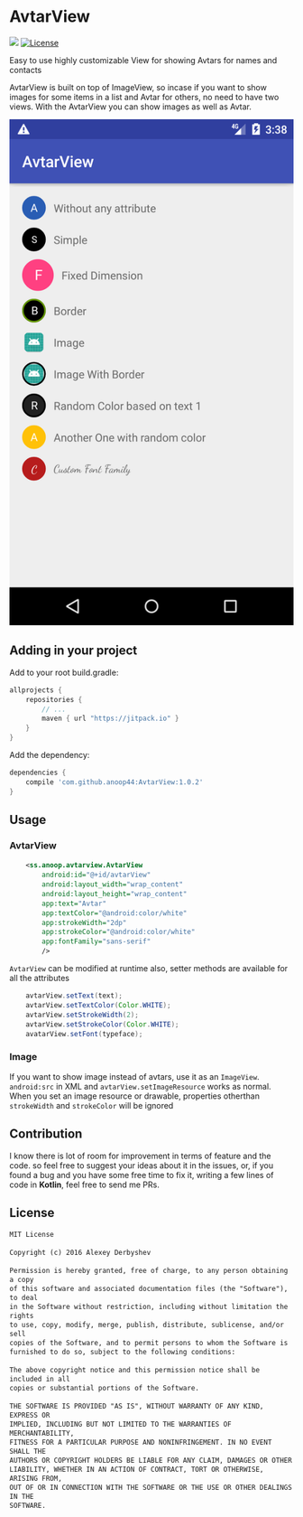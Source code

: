 # AvtarView

[![](https://jitpack.io/v/anoop44/AvtarView.svg)](https://jitpack.io/#anoop44/AvtarView) [![License](http://img.shields.io/badge/license-MIT-green.svg?style=flat)]()

Easy to use highly customizable View for showing Avtars for names and contacts

AvtarView is built on top of ImageView, so incase if you want to show images for some items in a list and Avtar for others, no need to have two views. With the AvtarView you can show images as well as Avtar.

![](https://github.com/anoop44/AvtarView/blob/master/screenshots/screenshot1.png?raw=true)

## Adding in your project
Add to your root build.gradle:
```Groovy
allprojects {
	repositories {
	    // ...
	    maven { url "https://jitpack.io" }
	}
}
```

Add the dependency:
```Groovy
dependencies {
    compile 'com.github.anoop44:AvtarView:1.0.2'
}
```

## Usage

### AvtarView
```xml
	<ss.anoop.avtarview.AvtarView
		android:id="@+id/avtarView"
		android:layout_width="wrap_content"
		android:layout_height="wrap_content"
		app:text="Avtar"
		app:textColor="@android:color/white"
		app:strokeWidth="2dp"
		app:strokeColor="@android:color/white"
		app:fontFamily="sans-serif"
		/>
```

`AvtarView` can be modified at runtime also, setter methods are available for all the attributes
```java
    avtarView.setText(text);
    avtarView.setTextColor(Color.WHITE);
    avtarView.setStrokeWidth(2);
    avtarView.setStrokeColor(Color.WHITE);
    avatarView.setFont(typeface);
```

### Image

If you want to show image instead of avtars, use it as an `ImageView`. `android:src` in XML and `avtarView.setImageResource` works as normal. When you set an image resource or drawable, properties otherthan `strokeWidth` and `strokeColor` will be ignored


## Contribution

I know there is lot of room for improvement in terms of feature and the code. so feel free to suggest your ideas about it in the issues,
or, if you found a bug and you have some free time to fix it, writing a few lines of code in __Kotlin__,
feel free to send me PRs.

## License

    MIT License

    Copyright (c) 2016 Alexey Derbyshev

    Permission is hereby granted, free of charge, to any person obtaining a copy
    of this software and associated documentation files (the "Software"), to deal
    in the Software without restriction, including without limitation the rights
    to use, copy, modify, merge, publish, distribute, sublicense, and/or sell
    copies of the Software, and to permit persons to whom the Software is
    furnished to do so, subject to the following conditions:

    The above copyright notice and this permission notice shall be included in all
    copies or substantial portions of the Software.

    THE SOFTWARE IS PROVIDED "AS IS", WITHOUT WARRANTY OF ANY KIND, EXPRESS OR
    IMPLIED, INCLUDING BUT NOT LIMITED TO THE WARRANTIES OF MERCHANTABILITY,
    FITNESS FOR A PARTICULAR PURPOSE AND NONINFRINGEMENT. IN NO EVENT SHALL THE
    AUTHORS OR COPYRIGHT HOLDERS BE LIABLE FOR ANY CLAIM, DAMAGES OR OTHER
    LIABILITY, WHETHER IN AN ACTION OF CONTRACT, TORT OR OTHERWISE, ARISING FROM,
    OUT OF OR IN CONNECTION WITH THE SOFTWARE OR THE USE OR OTHER DEALINGS IN THE
    SOFTWARE.